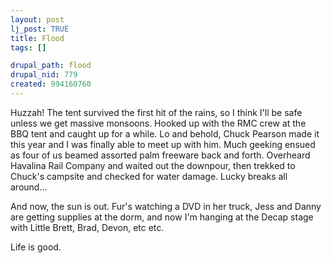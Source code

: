 ```yaml
--- 
layout: post
lj_post: TRUE
title: Flood
tags: []

drupal_path: flood
drupal_nid: 779
created: 994160760
---
```

Huzzah! The tent survived the first hit of the rains, so I think I'll be safe unless we get massive monsoons. Hooked up with the RMC crew at the BBQ tent and caught up for a while. Lo and behold, Chuck Pearson made it this year and I was finally able to meet up with him. Much geeking ensued as four of us beamed assorted palm freeware back and forth. Overheard Havalina Rail Company and waited out the downpour, then trekked to Chuck's campsite and checked for water damage. Lucky breaks all around...

And now, the sun is out. Fur's watching a DVD in her truck, Jess and Danny are getting supplies at the dorm, and now I'm hanging at the Decap stage with Little Brett, Brad, Devon, etc etc.

Life is good.
